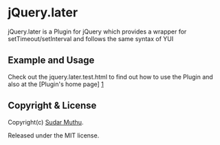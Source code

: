# jQuery.later

jQuery.later is a Plugin for jQuery which provides a wrapper for setTimeout/setInterval and follows the same syntax of YUI

## Example and Usage

Check out the jquery.later.test.html to find out how to use the Plugin and also at the [Plugin's home page] [1]

## Copyright & License

Copyright(c) [Sudar Muthu][2].

Released under the MIT license.

 [1]: http://sudarmuthu.com/blog/2010/03/27/jquery-later-a-settimeout-wrapper-in-jquery.html
 [2]: http://sudarmuthu.com